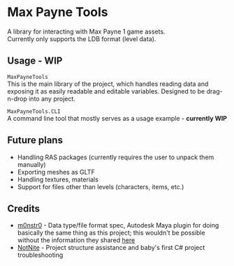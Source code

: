 # Max Payne Tools

A library for interacting with Max Payne 1 game assets.\
Currently only supports the LDB format (level data).

## Usage - WIP

`MaxPayneTools`\
This is the main library of the project, which handles reading data and exposing it as easily readable and editable variables. Designed to be drag-n-drop into any project.

`MaxPayneTools.CLI`\
A command line tool that mostly serves as a usage example - **currently WIP**

## Future plans

- Handling RAS packages (currently requires the user to unpack them manually)
- Exporting meshes as GLTF
- Handling textures, materials
- Support for files other than levels (characters, items, etc.)

## Credits

- [m0nstr0](https://github.com/m0nstr0) - Data type/file format spec, Autodesk Maya plugin for doing basically the same thing as this project; this wouldn't be possible without the information they shared [here](https://github.com/m0nstr0/max_payne_ldb_importer/tree/master/docs/specification)
- [NotNite](https://github.com/NotNite) - Project structure assistance and baby's first C# project troubleshooting
